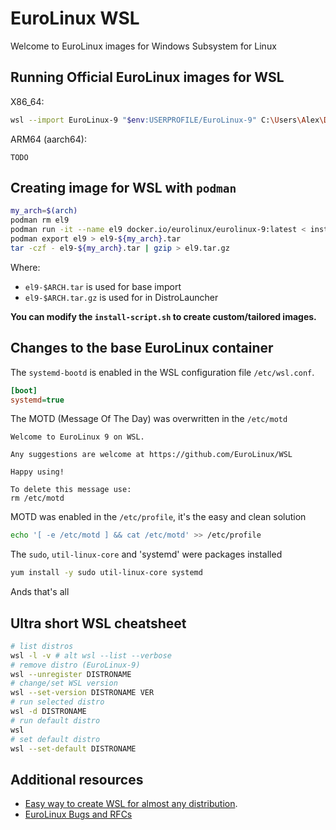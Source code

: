 # EuroLinux WSL

Welcome to EuroLinux images for Windows Subsystem for Linux

## Running Official EuroLinux images for WSL

X86_64:
```bash
wsl --import EuroLinux-9 "$env:USERPROFILE/EuroLinux-9" C:\Users\Alex\Downloads\el9.tar --version 2
```

ARM64 (aarch64):

```
TODO
```

## Creating image for WSL with `podman`

```bash
my_arch=$(arch)
podman rm el9
podman run -it --name el9 docker.io/eurolinux/eurolinux-9:latest < install-script.sh
podman export el9 > el9-${my_arch}.tar
tar -czf - el9-${my_arch}.tar | gzip > el9.tar.gz
```

Where:
- `el9-$ARCH.tar` is used for base import
- `el9-$ARCH.tar.gz` is used for in DistroLauncher

**You can modify the `install-script.sh` to create custom/tailored images.**

## Changes to the base EuroLinux container

The `systemd-bootd` is enabled in the WSL configuration file `/etc/wsl.conf`.
```ini
[boot]
systemd=true
```

The MOTD (Message Of The Day) was overwritten in the `/etc/motd`
```
Welcome to EuroLinux 9 on WSL.

Any suggestions are welcome at https://github.com/EuroLinux/WSL

Happy using!

To delete this message use:
rm /etc/motd
```


MOTD was enabled in the `/etc/profile`, it's the easy and clean solution

```bash
echo '[ -e /etc/motd ] && cat /etc/motd' >> /etc/profile
```

The `sudo`, `util-linux-core` and 'systemd' were packages installed

```bash
yum install -y sudo util-linux-core systemd
```
Ands that's all

## Ultra short WSL cheatsheet

```bash
# list distros
wsl -l -v # alt wsl --list --verbose
# remove distro (EuroLinux-9)
wsl --unregister DISTRONAME
# change/set WSL version
wsl --set-version DISTRONAME VER
# run selected distro
wsl -d DISTRONAME
# run default distro
wsl
# set default distro
wsl --set-default DISTRONAME
```

## Additional resources

- [Easy way to create WSL for almost any distribution](https://learn.microsoft.com/en-us/windows/wsl/use-custom-distro).
- [EuroLinux Bugs and RFCs](https://github.com/EuroLinux/eurolinux-distro-bugs-and-rfc)
